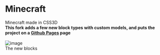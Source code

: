 # Minecraft
Minecraft made in CSS3D <br/>
**This fork adds a few new block types with custom models, and puts the project on a [Github Pages](https://foundationgames.github.io/MinecraftCSS/) page** <br/><br/>
![image](https://user-images.githubusercontent.com/43485105/129493716-1801bb07-b102-431e-8435-2de8622ae0f1.png) <br/>
The new blocks
